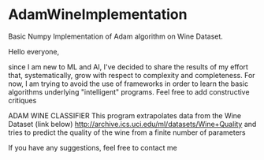 # AdamWineImplementation
Basic Numpy Implementation of Adam algorithm on Wine Dataset.

Hello everyone, 

since I am new to ML and AI, I've decided to share the results of my effort that, systematically,
grow with respect to complexity and completeness. For now, I am trying to avoid the use of frameworks in order to 
learn the basic algorithms underlying "intelligent" programs. Feel free to add constructive critiques

ADAM WINE CLASSIFIER
This program extrapolates data from the Wine Dataset (link below)
http://archive.ics.uci.edu/ml/datasets/Wine+Quality
and tries to predict the quality of the wine from a finite number of parameters


If you have any suggestions, feel free to contact me
